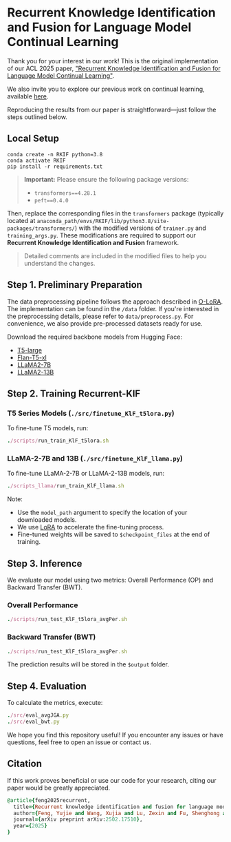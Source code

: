 # Recurrent Knowledge Identification and Fusion for Language Model Continual Learning
Thank you for your interest in our work! This is the original implementation of our ACL 2025 paper, ["Recurrent Knowledge Identification and Fusion for Language Model Continual Learning"](https://arxiv.org/abs/2502.17510).

We also invite you to explore our previous work on continual learning, available [here](https://github.com/WoodScene/TaSL).

Reproducing the results from our paper is straightforward—just follow the steps outlined below.

## Local Setup
```
conda create -n RKIF python=3.8
conda activate RKIF
pip install -r requirements.txt
```

> **Important:**
> Please ensure the following package versions:
>
> * `transformers==4.28.1`
> * `peft==0.4.0`

Then, replace the corresponding files in the `transformers` package (typically located at `anaconda_path/envs/RKIF/lib/python3.8/site-packages/transformers/`) with the modified versions of `trainer.py` and `training_args.py`.
These modifications are required to support our **Recurrent Knowledge Identification and Fusion** framework.

> Detailed comments are included in the modified files to help you understand the changes.


## Step 1. Preliminary Preparation
The data preprocessing pipeline follows the approach described in [O-LoRA](https://github.com/cmnfriend/O-LoRA). The implementation can be found in the `/data` folder. If you're interested in the preprocessing details, please refer to `data/preprocess.py`. For convenience, we also provide pre-processed datasets ready for use.

Download the required backbone models from Hugging Face:
* [T5-large](https://huggingface.co/google-t5/t5-large)
* [Flan-T5-xl](https://huggingface.co/google/flan-t5-xl)
* [LLaMA2-7B](https://huggingface.co/meta-llama/Llama-2-7b-chat-hf)
* [LLaMA2-13B](https://huggingface.co/meta-llama/Llama-2-13b-chat-hf)


## Step 2. Training Recurrent-KlF
### T5 Series Models (`./src/finetune_KlF_t5lora.py`)
To fine-tune T5 models, run:
```ruby
./scripts/run_train_KlF_t5lora.sh
```
### LLaMA-2-7B and 13B (`./src/finetune_KlF_llama.py`)
To fine-tune LLaMA-2-7B or LLaMA-2-13B models, run:
```ruby
./scripts_llama/run_train_KlF_llama.sh
```
Note:
* Use the `model_path` argument to specify the location of your downloaded models.
* We use [LoRA](https://github.com/microsoft/LoRA) to accelerate the fine-tuning process.
* Fine-tuned weights will be saved to `$checkpoint_files` at the end of training. 

## Step 3. Inference
We evaluate our model using two metrics: Overall Performance (OP) and Backward Transfer (BWT).

### **Overall Performance**
```ruby
./scripts/run_test_KlF_t5lora_avgPer.sh
```
### Backward Transfer (**BWT**)
```ruby
./scripts/run_test_KlF_t5lora_avgPer.sh
```
The prediction results will be stored in the `$output` folder.



## Step 4. Evaluation
To calculate the metrics, execute:
```ruby
./src/eval_avgJGA.py
./src/eval_bwt.py
```

We hope you find this repository useful! If you encounter any issues or have questions, feel free to open an issue or contact us.


## Citation
If this work proves beneficial or use our code for your research, citing our paper would be greatly appreciated.
```ruby
@article{feng2025recurrent,
  title={Recurrent knowledge identification and fusion for language model continual learning},
  author={Feng, Yujie and Wang, Xujia and Lu, Zexin and Fu, Shenghong and Shi, Guangyuan and Xu, Yongxin and Wang, Yasha and Yu, Philip S and Chu, Xu and Wu, Xiao-Ming},
  journal={arXiv preprint arXiv:2502.17510},
  year={2025}
}
```